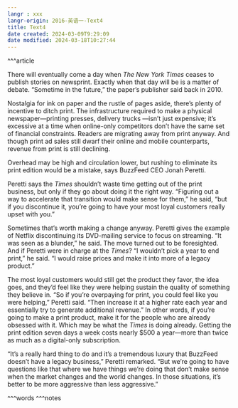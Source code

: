 ```yaml
---
langr : xxx
langr-origin: 2016-英语一-Text4
title: Text4
date created: 2024-03-09T9:29:09
date modified: 2024-03-18T10:27:44
---
```


^^^article

There will eventually come a day when _The New York Times_ ceases to publish stories on newsprint. Exactly when that day will be is a matter of debate. “Sometime in the future,” the paper’s publisher said back in 2010.

Nostalgia for ink on paper and the rustle of pages aside, there’s plenty of incentive to ditch print. The infrastructure required to make a physical newspaper—printing presses, delivery trucks —isn’t just expensive; it’s excessive at a time when online-only competitors don’t have the same set of financial constraints. Readers are migrating away from print anyway. And though print ad sales still dwarf their online and mobile counterparts, revenue from print is still declining.

Overhead may be high and circulation lower, but rushing to eliminate its print edition would be a mistake, says BuzzFeed CEO Jonah Peretti.

Peretti says the _Times_ shouldn’t waste time getting out of the print business, but only if they go about doing it the right way. “Figuring out a way to accelerate that transition would make sense for them,” he said, “but if you discontinue it, you’re going to have your most loyal customers really upset with you.”

Sometimes that’s worth making a change anyway. Peretti gives the example of Netflix discontinuing its DVD-mailing service to focus on streaming. “It was seen as a blunder,” he said. The move turned out to be foresighted. And if Peretti were in charge at the _Times_? “I wouldn’t pick a year to end print,” he said. “I would raise prices and make it into more of a legacy product.”

The most loyal customers would still get the product they favor, the idea goes, and they’d feel like they were helping sustain the quality of something they believe in. “So if you’re overpaying for print, you could feel like you were helping,” Peretti said. “Then increase it at a higher rate each year and essentially try to generate additional revenue.” In other words, if you’re going to make a print product, make it for the people who are already obsessed with it. Which may be what the _Times_ is doing already. Getting the print edition seven days a week costs nearly $500 a year—more than twice as much as a digital-only subscription.

“It’s a really hard thing to do and it’s a tremendous luxury that BuzzFeed doesn’t have a legacy business,” Peretti remarked. “But we’re going to have questions like that where we have things we’re doing that don’t make sense when the market changes and the world changes. In those situations, it’s better to be more aggressive than less aggressive.”




^^^words
^^^notes
